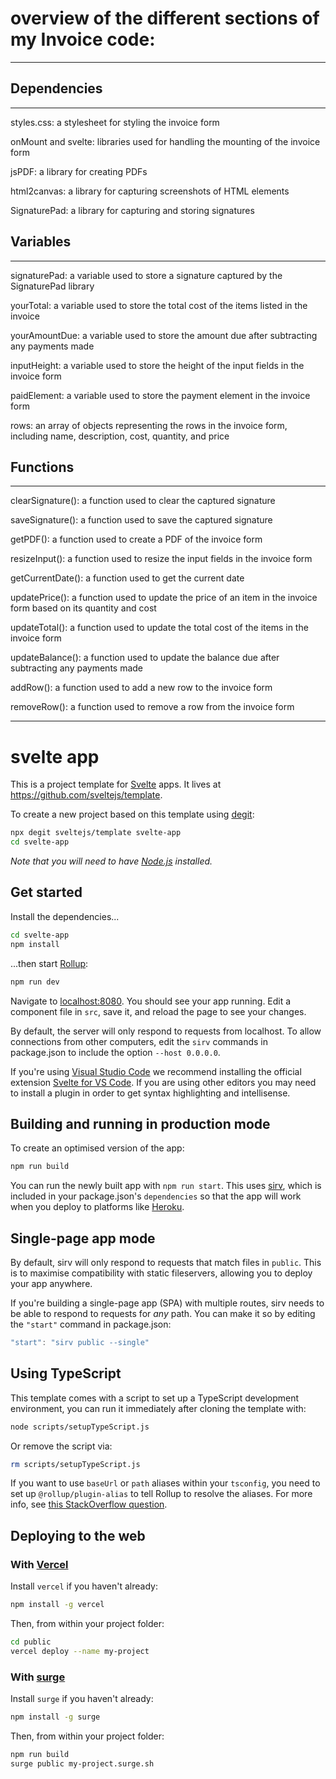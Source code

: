 # overview of the different sections of my Invoice code:
---


## Dependencies
---

styles.css: a stylesheet for styling the invoice form

onMount and svelte: libraries used for handling the mounting of the invoice form

jsPDF: a library for creating PDFs

html2canvas: a library for capturing screenshots of HTML elements

SignaturePad: a library for capturing and storing signatures

## Variables
---

signaturePad: a variable used to store a signature captured by the SignaturePad library

yourTotal: a variable used to store the total cost of the items listed in the invoice

yourAmountDue: a variable used to store the amount due after subtracting any payments made

inputHeight: a variable used to store the height of the input fields in the invoice form

paidElement: a variable used to store the payment element in the invoice form

rows: an array of objects representing the rows in the invoice form, including name, description, cost, quantity, and price

## Functions
---

clearSignature(): a function used to clear the captured signature

saveSignature(): a function used to save the captured signature

getPDF(): a function used to create a PDF of the invoice form

resizeInput(): a function used to resize the input fields in the invoice form

getCurrentDate(): a function used to get the current date

updatePrice(): a function used to update the price of an item in the invoice form based on its quantity and cost

updateTotal(): a function used to update the total cost of the items in the invoice form

updateBalance(): a function used to update the balance due after subtracting any payments made

addRow(): a function used to add a new row to the invoice form

removeRow(): a function used to remove a row from the invoice form






---

# svelte app

This is a project template for [Svelte](https://svelte.dev) apps. It lives at https://github.com/sveltejs/template.

To create a new project based on this template using [degit](https://github.com/Rich-Harris/degit):

```bash
npx degit sveltejs/template svelte-app
cd svelte-app
```

*Note that you will need to have [Node.js](https://nodejs.org) installed.*


## Get started

Install the dependencies...

```bash
cd svelte-app
npm install
```

...then start [Rollup](https://rollupjs.org):

```bash
npm run dev
```

Navigate to [localhost:8080](http://localhost:8080). You should see your app running. Edit a component file in `src`, save it, and reload the page to see your changes.

By default, the server will only respond to requests from localhost. To allow connections from other computers, edit the `sirv` commands in package.json to include the option `--host 0.0.0.0`.

If you're using [Visual Studio Code](https://code.visualstudio.com/) we recommend installing the official extension [Svelte for VS Code](https://marketplace.visualstudio.com/items?itemName=svelte.svelte-vscode). If you are using other editors you may need to install a plugin in order to get syntax highlighting and intellisense.

## Building and running in production mode

To create an optimised version of the app:

```bash
npm run build
```

You can run the newly built app with `npm run start`. This uses [sirv](https://github.com/lukeed/sirv), which is included in your package.json's `dependencies` so that the app will work when you deploy to platforms like [Heroku](https://heroku.com).


## Single-page app mode

By default, sirv will only respond to requests that match files in `public`. This is to maximise compatibility with static fileservers, allowing you to deploy your app anywhere.

If you're building a single-page app (SPA) with multiple routes, sirv needs to be able to respond to requests for *any* path. You can make it so by editing the `"start"` command in package.json:

```js
"start": "sirv public --single"
```

## Using TypeScript

This template comes with a script to set up a TypeScript development environment, you can run it immediately after cloning the template with:

```bash
node scripts/setupTypeScript.js
```

Or remove the script via:

```bash
rm scripts/setupTypeScript.js
```

If you want to use `baseUrl` or `path` aliases within your `tsconfig`, you need to set up `@rollup/plugin-alias` to tell Rollup to resolve the aliases. For more info, see [this StackOverflow question](https://stackoverflow.com/questions/63427935/setup-tsconfig-path-in-svelte).

## Deploying to the web

### With [Vercel](https://vercel.com)

Install `vercel` if you haven't already:

```bash
npm install -g vercel
```

Then, from within your project folder:

```bash
cd public
vercel deploy --name my-project
```

### With [surge](https://surge.sh/)

Install `surge` if you haven't already:

```bash
npm install -g surge
```

Then, from within your project folder:

```bash
npm run build
surge public my-project.surge.sh
```
